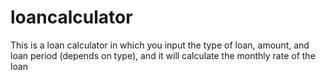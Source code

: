# loancalculator
This is a loan calculator in which you input the type of loan, amount, and loan period (depends on type), and it will calculate the monthly rate of the loan

